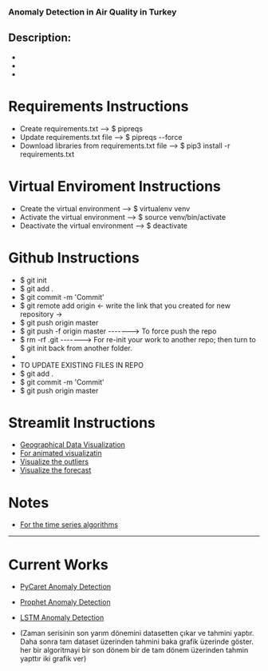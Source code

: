 ### Anomaly Detection in Air Quality in Turkey

## Description: 
- 
- 
- 

# Requirements Instructions
- Create requirements.txt --> $ pipreqs
- Update requirements.txt file --> $ pipreqs --force
- Download libraries from requirements.txt file --> $ pip3 install -r requirements.txt

# Virtual Enviroment Instructions
- Create the virtual environment --> $ virtualenv venv
- Activate the virtual environment --> $ source venv/bin/activate
- Deactivate the virtual environment --> $ deactivate

# Github Instructions 
- $ git init
- $ git add .
- $ git commit -m 'Commit'
- $ git remote add origin <- write the link that you created for new repository ->
- $ git push origin master
- $ git push -f origin master -------> To force push the repo
- $ rm -rf .git -------> For re-init your work to another repo; then turn to $ git init back from another folder.
- 
- TO UPDATE EXISTING FILES IN REPO
- $ git add .
- $ git commit -m 'Commit'
- $ git push origin master

# Streamlit Instructions
- [Geographical Data Visualization](https://www.youtube.com/watch?v=PuJ_JUkahXQ)
- [For animated visualizatin](https://www.youtube.com/watch?v=VZ_tS4F6P2A)
- [Visualize the outliers](https://www.youtube.com/watch?v=1NXryMoU7Ho)
- [Visualize the forecast](https://www.youtube.com/watch?v=gX6nZ7IINu8)

# Notes
- [For the time series algorithms](https://www.youtube.com/watch?v=7MhZ2DDg89Y)

******************************************************************************************************************************************************  

# Current Works
- [PyCaret Anomaly Detection](https://towardsdatascience.com/time-series-anomaly-detection-with-pycaret-706a6e2b2427)

- [Prophet Anomaly Detection](https://www.analyticsvidhya.com/blog/2021/12/anomaly-detection-model-using-facebook-prophet/)

- [LSTM Anomaly Detection](https://towardsdatascience.com/time-series-of-price-anomaly-detection-with-lstm-11a12ba4f6d9)



- (Zaman serisinin son yarım dönemini datasetten çıkar ve tahmini yaptır. Daha sonra tam dataset üzerinden tahmini baka grafik üzerinde göster. her bir algoritmayi bir son dönem bir de tam dönem üzerinden tahmin yapttır iki grafik ver)